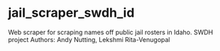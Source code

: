 # jail_scraper_swdh_id
Web scraper for scraping names off public jail rosters in Idaho. SWDH project
Authors: Andy Nutting, Lekshmi Rita-Venugopal

